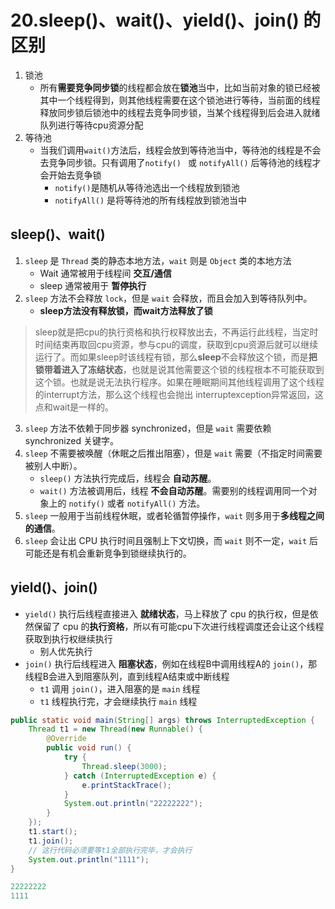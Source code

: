 # 20.sleep()、wait()、yield()、join() 的区别

1. 锁池
   - 所有**需要竞争同步锁**的线程都会放在**锁池**当中，比如当前对象的锁已经被其中一个线程得到，则其他线程需要在这个锁池进行等待，当前面的线程释放同步锁后锁池中的线程去竞争同步锁，当某个线程得到后会进入就绪队列进行等待cpu资源分配
2. 等待池
   - 当我们调用`wait()`方法后，线程会放到等待池当中，等待池的线程是不会去竞争同步锁。只有调用了`notify() ` 或 `notifyAll()` 后等待池的线程才会开始去竞争锁
     - `notify()`是随机从等待池选出一个线程放到锁池
     - `notifyAll()` 是将等待池的所有线程放到锁池当中

## sleep()、wait()

1. `sleep` 是 `Thread` 类的静态本地方法，`wait` 则是 `Object` 类的本地方法
   - Wait 通常被用于线程间 **交互/通信**
   - sleep 通常被用于 **暂停执行**
2. `sleep` 方法不会释放 `lock`，但是 `wait` 会释放，而且会加入到等待队列中。
   - **sleep方法没有释放锁，而wait方法释放了锁** 

> sleep就是把cpu的执行资格和执行权释放出去，不再运行此线程，当定时时间结束再取回cpu资源，参与cpu的调度，获取到cpu资源后就可以继续运行了。而如果sleep时该线程有锁，那么**sleep**不会释放这个锁，而是**把锁带着进入了冻结状态**，也就是说其他需要这个锁的线程根本不可能获取到这个锁。也就是说无法执行程序。如果在睡眠期间其他线程调用了这个线程的interrupt方法，那么这个线程也会抛出 interruptexception异常返回，这点和wait是一样的。

3. `sleep` 方法不依赖于同步器 synchronized，但是 `wait` 需要依赖 synchronized 关键字。
4. `sleep` 不需要被唤醒（休眠之后推出阻塞），但是 `wait` 需要（不指定时间需要被别人中断）。
   - `sleep()` 方法执行完成后，线程会 **自动苏醒**。
   - `wait()` 方法被调用后，线程 **不会自动苏醒**。需要别的线程调用同一个对象上的 `notify()` 或者  `notifyAll()` 方法。
5. `sleep` 一般用于当前线程休眠，或者轮循暂停操作，`wait` 则多用于**多线程之间的通信**。
6. `sleep` 会让出 CPU 执行时间且强制上下文切换，而 `wait` 则不一定，`wait` 后可能还是有机会重新竞争到锁继续执行的。



## yield()、join()

- `yield()` 执行后线程直接进入 **就绪状态**，马上释放了 cpu 的执行权，但是依然保留了 cpu 的**执行资格**，所以有可能cpu下次进行线程调度还会让这个线程获取到执行权继续执行
  - 别人优先执行
- `join()` 执行后线程进入 **阻塞状态**，例如在线程B中调用线程A的 `join()`，那线程B会进入到阻塞队列，直到线程A结束或中断线程 
  - `t1` 调用 `join()`，进入阻塞的是 `main` 线程
  - `t1` 线程执行完，才会继续执行 `main` 线程

```java
public static void main(String[] args) throws InterruptedException {
    Thread t1 = new Thread(new Runnable() {
        @Override
        public void run() {
            try {
            	Thread.sleep(3000);
            } catch (InterruptedException e) {
            	e.printStackTrace();
            }
            System.out.println("22222222");
        }
    });
    t1.start();
    t1.join();
    // 这行代码必须要等t1全部执行完毕，才会执行
    System.out.println("1111");
}

22222222
1111
```



























